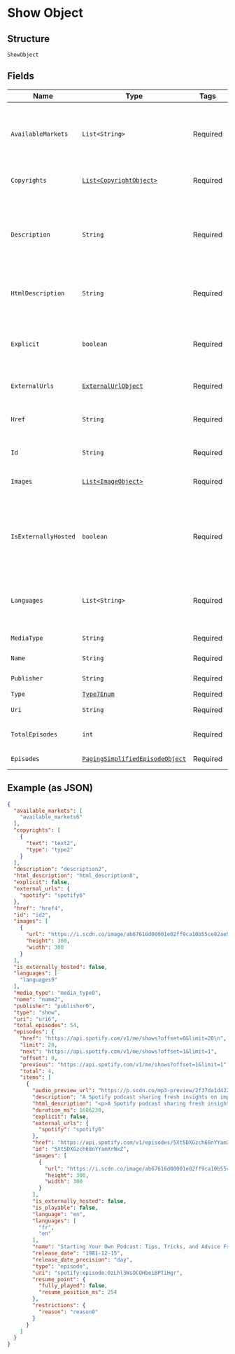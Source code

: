 
# Show Object

## Structure

`ShowObject`

## Fields

| Name | Type | Tags | Description | Getter | Setter |
|  --- | --- | --- | --- | --- | --- |
| `AvailableMarkets` | `List<String>` | Required | A list of the countries in which the show can be played, identified by their [ISO 3166-1 alpha-2](http://en.wikipedia.org/wiki/ISO_3166-1_alpha-2) code. | List<String> getAvailableMarkets() | setAvailableMarkets(List<String> availableMarkets) |
| `Copyrights` | [`List<CopyrightObject>`](../../doc/models/copyright-object.md) | Required | The copyright statements of the show. | List<CopyrightObject> getCopyrights() | setCopyrights(List<CopyrightObject> copyrights) |
| `Description` | `String` | Required | A description of the show. HTML tags are stripped away from this field, use `html_description` field in case HTML tags are needed. | String getDescription() | setDescription(String description) |
| `HtmlDescription` | `String` | Required | A description of the show. This field may contain HTML tags. | String getHtmlDescription() | setHtmlDescription(String htmlDescription) |
| `Explicit` | `boolean` | Required | Whether or not the show has explicit content (true = yes it does; false = no it does not OR unknown). | boolean getExplicit() | setExplicit(boolean explicit) |
| `ExternalUrls` | [`ExternalUrlObject`](../../doc/models/external-url-object.md) | Required | External URLs for this show. | ExternalUrlObject getExternalUrls() | setExternalUrls(ExternalUrlObject externalUrls) |
| `Href` | `String` | Required | A link to the Web API endpoint providing full details of the show. | String getHref() | setHref(String href) |
| `Id` | `String` | Required | The [Spotify ID](/documentation/web-api/concepts/spotify-uris-ids) for the show. | String getId() | setId(String id) |
| `Images` | [`List<ImageObject>`](../../doc/models/image-object.md) | Required | The cover art for the show in various sizes, widest first. | List<ImageObject> getImages() | setImages(List<ImageObject> images) |
| `IsExternallyHosted` | `boolean` | Required | True if all of the shows episodes are hosted outside of Spotify's CDN. This field might be `null` in some cases. | boolean getIsExternallyHosted() | setIsExternallyHosted(boolean isExternallyHosted) |
| `Languages` | `List<String>` | Required | A list of the languages used in the show, identified by their [ISO 639](https://en.wikipedia.org/wiki/ISO_639) code. | List<String> getLanguages() | setLanguages(List<String> languages) |
| `MediaType` | `String` | Required | The media type of the show. | String getMediaType() | setMediaType(String mediaType) |
| `Name` | `String` | Required | The name of the episode. | String getName() | setName(String name) |
| `Publisher` | `String` | Required | The publisher of the show. | String getPublisher() | setPublisher(String publisher) |
| `Type` | [`Type7Enum`](../../doc/models/type-7-enum.md) | Required | The object type. | Type7Enum getType() | setType(Type7Enum type) |
| `Uri` | `String` | Required | The [Spotify URI](/documentation/web-api/concepts/spotify-uris-ids) for the show. | String getUri() | setUri(String uri) |
| `TotalEpisodes` | `int` | Required | The total number of episodes in the show. | int getTotalEpisodes() | setTotalEpisodes(int totalEpisodes) |
| `Episodes` | [`PagingSimplifiedEpisodeObject`](../../doc/models/paging-simplified-episode-object.md) | Required | The episodes of the show. | PagingSimplifiedEpisodeObject getEpisodes() | setEpisodes(PagingSimplifiedEpisodeObject episodes) |

## Example (as JSON)

```json
{
  "available_markets": [
    "available_markets6"
  ],
  "copyrights": [
    {
      "text": "text2",
      "type": "type2"
    }
  ],
  "description": "description2",
  "html_description": "html_description8",
  "explicit": false,
  "external_urls": {
    "spotify": "spotify6"
  },
  "href": "href4",
  "id": "id2",
  "images": [
    {
      "url": "https://i.scdn.co/image/ab67616d00001e02ff9ca10b55ce82ae553c8228\n",
      "height": 300,
      "width": 300
    }
  ],
  "is_externally_hosted": false,
  "languages": [
    "languages9"
  ],
  "media_type": "media_type0",
  "name": "name2",
  "publisher": "publisher0",
  "type": "show",
  "uri": "uri6",
  "total_episodes": 54,
  "episodes": {
    "href": "https://api.spotify.com/v1/me/shows?offset=0&limit=20\n",
    "limit": 20,
    "next": "https://api.spotify.com/v1/me/shows?offset=1&limit=1",
    "offset": 0,
    "previous": "https://api.spotify.com/v1/me/shows?offset=1&limit=1",
    "total": 4,
    "items": [
      {
        "audio_preview_url": "https://p.scdn.co/mp3-preview/2f37da1d4221f40b9d1a98cd191f4d6f1646ad17",
        "description": "A Spotify podcast sharing fresh insights on important topics of the moment—in a way only Spotify can. You’ll hear from experts in the music, podcast and tech industries as we discover and uncover stories about our work and the world around us.\n",
        "html_description": "<p>A Spotify podcast sharing fresh insights on important topics of the moment—in a way only Spotify can. You’ll hear from experts in the music, podcast and tech industries as we discover and uncover stories about our work and the world around us.</p>\n",
        "duration_ms": 1686230,
        "explicit": false,
        "external_urls": {
          "spotify": "spotify6"
        },
        "href": "https://api.spotify.com/v1/episodes/5Xt5DXGzch68nYYamXrNxZ",
        "id": "5Xt5DXGzch68nYYamXrNxZ",
        "images": [
          {
            "url": "https://i.scdn.co/image/ab67616d00001e02ff9ca10b55ce82ae553c8228\n",
            "height": 300,
            "width": 300
          }
        ],
        "is_externally_hosted": false,
        "is_playable": false,
        "language": "en",
        "languages": [
          "fr",
          "en"
        ],
        "name": "Starting Your Own Podcast: Tips, Tricks, and Advice From Anchor Creators\n",
        "release_date": "1981-12-15",
        "release_date_precision": "day",
        "type": "episode",
        "uri": "spotify:episode:0zLhl3WsOCQHbe1BPTiHgr",
        "resume_point": {
          "fully_played": false,
          "resume_position_ms": 254
        },
        "restrictions": {
          "reason": "reason0"
        }
      }
    ]
  }
}
```

